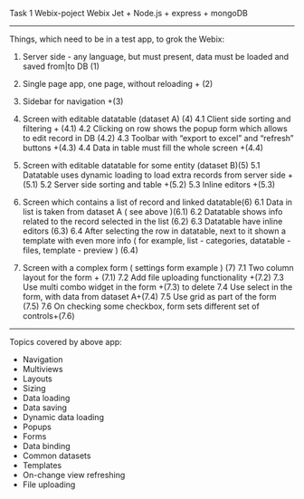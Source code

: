 Task 1 
Webix-poject
Webix Jet + Node.js + express + mongoDB

---

Things, which need to be in a test app, to grok the Webix:

1. Server side - any language, but must present, data must be loaded and saved from|to DB (1)
2. Single page app, one page, without reloading + (2)
3. Sidebar for navigation +(3)

4. Screen with editable datatable (dataset A) (4)
	4.1 Client side sorting and filtering + (4.1)
	4.2 Clicking on row shows the popup form which allows to edit record in DB (4.2)
	4.3 Toolbar with “export to excel” and “refresh” buttons +(4.3)
	4.4 Data in table must fill the whole screen +(4.4)

5. Screen with editable datatable for some entity (dataset B)(5)
	5.1 Datatable uses dynamic loading to load extra records from server side +(5.1)
	5.2 Server side sorting and table +(5.2)
	5.3 Inline editors +(5.3)

6. Screen which contains a list of record and linked datatable(6)
	6.1 Data in list is taken from dataset A ( see above )(6.1) 
	6.2 Datatable shows info related to the record selected in the list (6.2)
	6.3 Datatable have inline editors  (6.3)
	6.4 After selecting the row in datatable, next to it shown a template with even more info ( for example, list - categories, datatable - files, template - preview ) (6.4)

7. Screen with a complex form ( settings form example ) (7)
	7.1 Two column layout for the form + (7.1)
	7.2 Add file uploading functionality +(7.2)
	7.3 Use multi combo widget in the form +(7.3) to delete
	7.4 Use select in the form, with data from dataset A+(7.4)
	7.5 Use grid as part of the form (7.5) 
	7.6 On checking some checkbox, form sets different set of controls+(7.6)

---

Topics covered by above app:
- Navigation
- Multiviews
- Layouts
- Sizing
- Data loading
- Data saving
- Dynamic data loading
- Popups
- Forms
- Data binding
- Common datasets
- Templates
- On-change view refreshing
- File uploading

